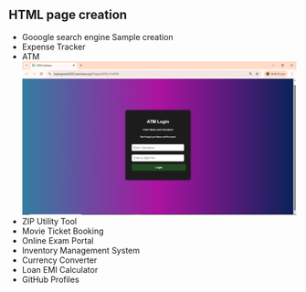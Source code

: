 ## HTML page creation      
* Gooogle search engine Sample creation
* Expense Tracker
* ATM
  ![Image Alt](https://github.com/Bala-6478/HTML/blob/62b15ebce52de22db6aa214edc591869fc5adca8/Screenshot%20(43).png)
* ZIP Utility Tool
* Movie Ticket Booking
* Online Exam Portal
* Inventory Management System
* Currency Converter
* Loan EMI Calculator
* GitHub Profiles
  
  
  
  
  


  

